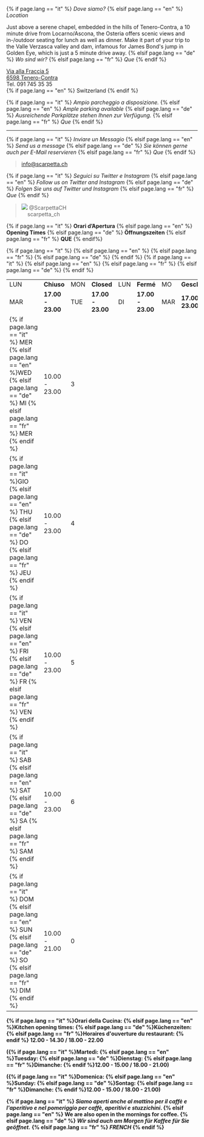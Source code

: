
{% if page.lang == "it" %} *Dove siamo?*
{% elsif page.lang == "en" %} *Location*

Just above a serene chapel, embedded in the hills of Tenero-Contra, a 10 minute drive from Locarno/Ascona, the Osteria offers scenic views and in-/outdoor seating for lunch as well as dinner.
Make it part of your trip to the Valle Verzasca valley and dam, infamous for James Bond's jump in Golden Eye, which is just a 5 minute drive away. 
{% elsif page.lang == "de" %} *Wo sind wir?*
{% elsif page.lang == "fr" %} *Que*
{% endif %}

> <a href="http://maps.apple.com/?q=Via+alla+Fraccia+5,+Tenero-Contra,+Switzerland" target="_blank">
  Via alla Fraccia 5<br>
  6598 Tenero-Contra<br></a>
  Tel. 091 745 35 35 <br>
  {% if page.lang == "en" %} Switzerland {% endif %}
  
{% if page.lang == "it" %} *Ampio parcheggio a disposizione.*
{% elsif page.lang == "en" %} *Ample parking available*
{% elsif page.lang == "de" %} *Ausreichende Parkplätze stehen Ihnen zur Verfügung.*
{% elsif page.lang == "fr" %} *Que*
{% endif %}

- - - 

{% if page.lang == "it" %} *Inviare un Messagio*
{% elsif page.lang == "en" %} *Send us a message*
{% elsif page.lang == "de" %} *Sie können gerne auch per E-Mail reservieren*
{% elsif page.lang == "fr" %} *Que*
{% endif %}
> <info@scarpetta.ch>


{% if page.lang == "it" %} *Seguici su Twitter e Instagram*
{% elsif page.lang == "en" %} *Follow us on Twitter and Instagram*
{% elsif page.lang == "de" %} *Folgen Sie uns auf Twitter und Instagram*
{% elsif page.lang == "fr" %} *Que*
{% endif %}
> <a href="https://twitter.com/ScarpettaCH" target="_blank"><img src="/images/twitter-bird-16x16.png"></a> @ScarpettaCH    
> <a href="https://www.instagram.com/scarpetta_ch/" target="_blank"> <i class="fa fa-instagram"></i></a>&nbsp;&nbsp;&nbsp;&nbsp;scarpetta_ch


<!-- ### Opening Times table ### -->

{% if page.lang == "it" %} **Orari d’Apertura**
{% elsif page.lang == "en" %} **Opening Times**
{% elsif page.lang == "de" %} **Öffnungszeiten**
{% elsif page.lang == "fr" %} **QUE**
{% endif%}

<table id="opening_times" class="table">
	<tr>
		{% if page.lang == "it" %} <td>LUN </td> <td><strong>Chiuso</strong></td>
		{% elsif page.lang == "en" %} <td>MON </td> <td><strong>Closed</strong></td>
		{% elsif page.lang == "fr" %} <td>LUN </td> <td><strong>Fermé</strong></td>
		{% elsif page.lang == "de" %} <td>MO </td> <td><strong>Geschlossen</strong></td>
		{% endif %}
		<td class="day">1</td>
	</tr>
	<tr>
		{% if page.lang == "it" %} <td>MAR </td> <td><strong>17.00 - 23.00</strong></td>
		{% elsif page.lang == "en" %} <td>TUE </td> <td><strong>17.00 - 23.00</strong></td>
		{% elsif page.lang == "fr" %} <td>DI </td> <td><strong>17.00 - 23.00</strong></td>
		{% elsif page.lang == "de" %} <td>MAR </td> <td><strong>17.00 - 23.00</strong></td>		
		{% endif %}
	</tr>
	<tr>
		<td>
		{% if page.lang == "it" %} MER
		{% elsif page.lang == "en" %}WED 
		{% elsif page.lang == "de" %} MI 
		{% elsif page.lang == "fr" %} MER
		{% endif %}
		</td>
		<td>10.00 - 23.00</td>
		<td class="day">3</td>
	</tr>
	<tr>
		<td>
		{% if page.lang == "it" %}GIO   
		{% elsif page.lang == "en" %} THU 
		{% elsif page.lang == "de" %} DO
		{% elsif page.lang == "fr" %} JEU
		{% endif %}
		</td>
		<td>10.00 - 23.00</td>
		<td class="day">4</td>
	</tr>
	<tr>
		<td>
		{% if page.lang == "it" %} VEN   
		{% elsif page.lang == "en" %} FRI 
		{% elsif page.lang == "de" %} FR
		{% elsif page.lang == "fr" %} VEN
		{% endif %}
		</td>
		<td>10.00 - 23.00</td>
		<td class="day">5</td>
	</tr>
	<tr>
		<td>
		{% if page.lang == "it" %} SAB   
		{% elsif page.lang == "en" %} SAT 
		{% elsif page.lang == "de" %} SA 
		{% elsif page.lang == "fr" %} SAM
		{% endif %}
		</td>
		<td>10.00 - 23.00</td>
		<td class="day">6</td>
	</tr>
	<tr>
		<td>{% if page.lang == "it" %} DOM   
		{% elsif page.lang == "en" %} SUN 
		{% elsif page.lang == "de" %} SO
		{% elsif page.lang == "fr" %} DIM
		{% endif %}
		</td>
		<td>10.00 - 21.00</td>
		<td class="day">0</td>
	</tr>
</table>

<b>
{% if page.lang == "it" %}Orari della Cucina:
{% elsif page.lang == "en" %}Kitchen opening times:
{% elsif page.lang == "de" %}Küchenzeiten:
{% elsif page.lang == "fr" %}Horaires d'ouverture du restaurant:
{% endif %}  
12.00 - 14.30 / 18.00 - 22.00

({% if page.lang == "it" %}Martedì:
{% elsif page.lang == "en" %}Tuesday:
{% elsif page.lang == "de" %}Dienstag:
{% elsif page.lang == "fr" %}Dimanche:
{% endif %}12.00 - 15.00 / 18.00 - 21.00)

({% if page.lang == "it" %}Domenica:
{% elsif page.lang == "en" %}Sunday:
{% elsif page.lang == "de" %}Sontag:
{% elsif page.lang == "fr" %}Dimanche:
{% endif %}12.00 - 15.00 / 18.00 - 21.00)

<!-- #### END OF Opening Times #### -->

{% if page.lang == "it" %} *Siamo aperti anche al mattino per il caffè e l'aperitivo e nel pomeriggio per caffè, aperitivi e stuzzichini*.
{% elsif page.lang == "en" %} We are also open in the mornings for coffee.
{% elsif page.lang == "de" %} *Wir sind auch am Morgen für Kaffee für Sie geöffnet.*
{% elsif page.lang == "fr" %} *FRENCH*
{% endif %}

